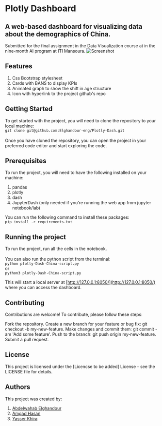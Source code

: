# Plotly Dashboard
## A web-based dashboard for visualizing data about the demographics of China.
Submitted for the final assignment in the Data Visualization course at in the nine-month AI program at ITI Mansoura.
![Screenshot](https://i.imgur.com/uZTvNMG.png)

## Features
1. Css Bootstrap stylesheet
2. Cards with BANS to display KPIs
3. Animated graph to show the shift in age structure
4. Icon with hyperlink to the project github's repo

## Getting Started
To get started with the project, you will need to clone the repository to your local machine:<br>
`git clone git@github.com:Elghandour-eng/Plotly-Dash.git`
<br><br>Once you have cloned the repository, you can open the project in your preferred code editor and start exploring the code.

## Prerequisites
To run the project, you will need to have the following installed on your machine:
1. pandas
2. plotly
3. dash
4. JupyterDash (only needed if you're running the web app from jupyter notebook/lab)

You can run the following command to install these packages:<br>
`pip install -r requirements.txt`
## Running the project
To run the project, run all the cells in the notebook.<br><br>
You can also run the python script from the terminal:<br>
`python plotly-Dash-China-script.py` <br>
or<br>
`python3 plotly-Dash-China-script.py`<br>

This will start a local server at [http://127.0.0.1:8050/](http://127.0.0.1:8050/) where you can access the dashboard.

## Contributing
Contributions are welcome! To contribute, please follow these steps:

Fork the repository.
Create a new branch for your feature or bug fix: git checkout -b my-new-feature.
Make changes and commit them: git commit -am 'Add some feature'.
Push to the branch: git push origin my-new-feature.
Submit a pull request.

## License
This project is licensed under the [Licencse to be added] License - see the LICENSE file for details.

## Authors
This project was created by:
1. [Abdelwahab Elghandour](https://github.com/Elghandour-eng)
2. [Amgad Hasan](https://github.com/AmgadHasan)
3. [Yasser Khira](https://github.com/yasserkh2)
